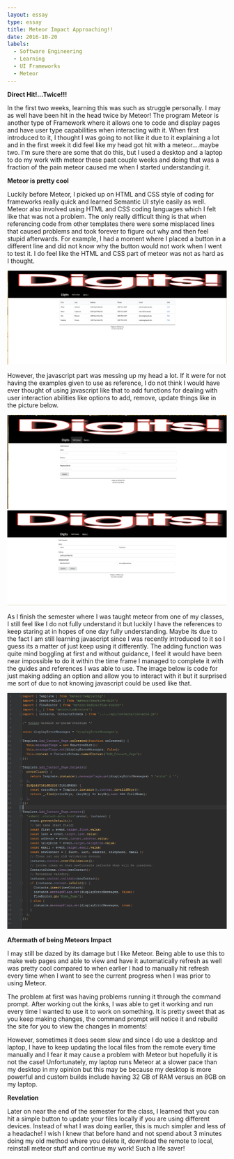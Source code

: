 ```yaml
---
layout: essay
type: essay
title: Meteor Impact Approaching!!
date: 2016-10-20
labels:
  - Software Engineering
  - Learning
  - UI Frameworks
  - Meteor
---
```


**Direct Hit!...Twice!!!**

In the first two weeks, learning this was such as struggle personally. I may as well have been hit in the head twice by Meteor! The program Meteor is another type of Framework where it allows one to code and display
pages and have user type capabilities when interacting with it. When first introduced to it, I thought I was going to not like it due to it 
explaining a lot and in the first week it did feel like my head got hit with a meteor....maybe two. I'm sure there are some that do this, but I 
used a desktop and a laptop to do my work with meteor these past couple weeks and doing that was a fraction of the pain meteor caused me when I
started understanding it. 

**Meteor is pretty cool**

Luckily before Meteor, I picked up on HTML and CSS style of coding for frameworks really quick and learned Semantic UI style easily as well. Meteor also 
involved using HTML and CSS coding languages which I felt like that was not a problem. The only really difficult thing is that when referencing code from 
other templates there were some misplaced lines that caused problems and took forever to figure out why and then feel stupid afterwards. For example, I had a 
moment where I placed a button in a different line and did not know why the button would not work when I went to test it. I do feel like the HTML and CSS part
of meteor was not as hard as I thought.

<img class="ui image" src="../images/Digits-Home-Page.png">

However, the javascript part was messing up my head a lot. If it were for not having the examples given to use as reference, I do not think I would have ever thought
of using javascript like that to add functions for dealing with user interaction abilities like options to add, remove, update things like in the picture below.

<img class="ui image" src="../images/add-contact-page.png">

<img class="ui image" src="../images/edit-delete-Page.png">

As I finish the semester where I was taught meteor from one of my classes, I still feel like I do not fully understand it but luckily I have the references to keep staring at in hopes of one day fully understanding.
Maybe its due to the fact I am still learning javascript since I was recently introduced to it so I guess its a matter of just keep using it differently. The adding
function was quite mind boggling at first and without guidance, I feel it would have been near impossible to do it within the time frame I managed to complete it with
the guides and references I was able to use. The image below is code for just making adding an option and allow you to interact with it but it surprised me sort of due 
to not knowing javascript could be used like that.

<img class="ui image" src="../images/add-contact-code.png">

**Aftermath of being Meteors Impact**

I may still be dazed by its damage but I like Meteor. Being able to use this to make web pages and able to view and have it automatically refresh as well was pretty cool compared to when earlier I had to manually hit refresh every time when I want to see the current progress when I was prior to using Meteor. 

The problem at first was having problems running it through the command prompt. After working out the kinks, I was able to get it working and run every time I wanted to use it to work on something. It is pretty sweet that as you keep making changes, the command prompt will notice it and rebuild the site for you to view the changes in moments!

However, sometimes it does seem slow and since I do use a desktop and laptop, I have to keep updating the local files from the remote every time manually and I fear it may cause a problem with Meteor but hopefully it is
not the case! Unfortunately, my laptop runs Meteor at a slower pace than my desktop in my opinion but this may be because my desktop is more powerful and custom builds include having
32 GB of RAM versus an 8GB on my laptop. 

**Revelation**

Later on near the end of the semester for the class, I learned that you can hit a simple button to update your files locally if you are using different devices. Instead of what I was doing earlier, this is much simpler and less of a headache! I wish I knew that before hand and not spend about 3 minutes doing my old method where you delete it, download the remote to local, reinstall meteor stuff and continue my work! Such a life saver!